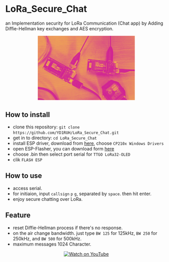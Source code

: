 # LoRa_Secure_Chat
an Implementation security for LoRa Communication (Chat app) by Adding Diffie-Hellman key exchanges and AES encryption.

<p align="center">
  <img src="https://github.com/YD1RUH/LoRa_Secure_Chat/blob/main/LoRa.jpg?raw=true" alt="LoRa Chat System" width="60%">
</p>

## How to install
- clone this repository: `git clone https://github.com/YD1RUH/LoRa_Secure_Chat.git`
- get in to directory: `cd LoRa_Secure_Chat`
- install ESP driver, download from [here](https://www.silabs.com/developer-tools/usb-to-uart-bridge-vcp-drivers?tab=downloads), choose `CP210x Windows Drivers`
- open ESP-Flasher, you can download form [here](https://github.com/Jason2866/ESP_Flasher/releases)
- choose .bin then select port serial for `TTGO LoRa32-OLED`
- clik `FLASH ESP`

## How to use
- access serial.
- for initiaion, input `callsign` `p` `g`, separated by `space`. then hit enter.
- enjoy secure chatting over LoRa.

## Feature
- reset Diffie-Hellman process if there's no response.
- on the air change bandwidth. just type `BW 125` for 125kHz, `BW 250` for 250kHz, and `BW 500` for 500kHz.
- maximum messages 1024 Character.

<div align="center">
  <a href="https://youtu.be/ow_Cv7KYM3o">
    <img src="https://img.youtube.com/vi/ow_Cv7KYM3o/0.jpg" alt="Watch on YouTube" width="480">
  </a>
</div>

